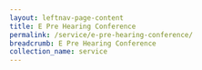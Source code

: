 ```yaml
---
layout: leftnav-page-content
title: E Pre Hearing Conference
permalink: /service/e-pre-hearing-conference/
breadcrumb: E Pre Hearing Conference
collection_name: service
---
```

